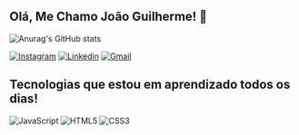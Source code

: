 ## Olá, Me Chamo João Guilherme! 🫲

![Anurag's GitHub stats](https://github-readme-stats.vercel.app/api?username=DevJoaoG&show_icons=true&theme=dark)


[![Instagram](https://img.shields.io/badge/Instagram-E4405F?style=for-the-badge&logo=instagram&logoColor=white)](https://instagram.com/relevajao)
[![Linkedin](https://img.shields.io/badge/LinkedIn-0077B5?style=for-the-badge&logo=linkedin&logoColor=white)](https://linkedin.com/in/joão-guilherme-a9791b236/)
[![Gmail](https://img.shields.io/badge/Gmail-D14836?style=for-the-badge&logo=gmail&logoColor=white)](mailto:dvjoaog@gmail.com)

## Tecnologias que estou em aprendizado todos os dias!
![JavaScript](https://img.shields.io/badge/JavaScript-F7DF1E?style=for-the-badge&logo=javascript&logoColor=black)
![HTML5](https://img.shields.io/badge/HTML5-E34F26?style=for-the-badge&logo=html5&logoColor=white)
![CSS3](https://img.shields.io/badge/CSS3-1572B6?style=for-the-badge&logo=css3&logoColor=white)
